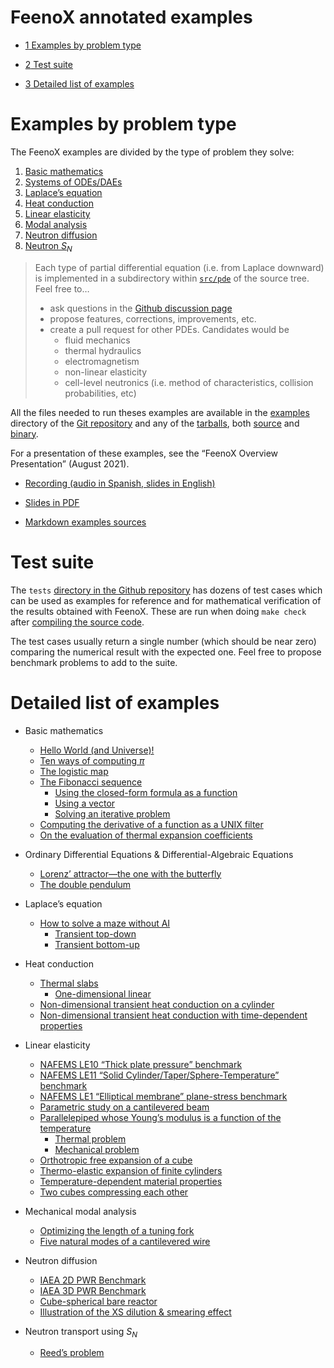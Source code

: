# FeenoX annotated examples

- [<span class="toc-section-number">1</span> Examples by problem type][]
- [<span class="toc-section-number">2</span> Test suite][]
- [<span class="toc-section-number">3</span> Detailed list of
  examples][]

  [<span class="toc-section-number">1</span> Examples by problem type]: #examples-by-problem-type
  [<span class="toc-section-number">2</span> Test suite]: #test-suite
  [<span class="toc-section-number">3</span> Detailed list of examples]:
    #detailed-list-of-examples

# Examples by problem type

The FeenoX examples are divided by the type of problem they solve:

1.  [Basic mathematics][]
2.  [Systems of ODEs/DAEs][]
3.  [Laplace’s equation][]
4.  [Heat conduction][]
5.  [Linear elasticity][]
6.  [Modal analysis][]
7.  [Neutron diffusion][]
8.  [Neutron $S_N$][]

> Each type of partial differential equation (i.e. from Laplace
> downward) is implemented in a subdirectory within [`src/pde`][] of the
> source tree. Feel free to…
>
> - ask questions in the [Github discussion page][]
> - propose features, corrections, improvements, etc.
> - create a pull request for other PDEs. Candidates would be
>   - fluid mechanics
>   - thermal hydraulics
>   - electromagnetism
>   - non-linear elasticity
>   - cell-level neutronics (i.e. method of characteristics, collision
>     probabilities, etc)

All the files needed to run theses examples are available in the
[examples][] directory of the [Git repository][] and any of the
[tarballs][], both [source][] and [binary][].

For a presentation of these examples, see the “FeenoX Overview
Presentation” (August 2021).

- [Recording (audio in Spanish, slides in English)][]
- [Slides in PDF][]
- [Markdown examples sources][]

  [Basic mathematics]: basic.md
  [Systems of ODEs/DAEs]: daes.md
  [Laplace’s equation]: laplace.md
  [Heat conduction]: thermal.md
  [Linear elasticity]: mechanical.md
  [Modal analysis]: modal.md
  [Neutron diffusion]: neutron_diffusion.md
  [Neutron $S_N$]: neutron_sn.md
  [`src/pde`]: https://github.com/seamplex/feenox/tree/main/src/pdes
  [Github discussion page]: https://github.com/seamplex/feenox/discussions
  [examples]: https://github.com/seamplex/feenox/tree/main/examples
  [Git repository]: https://github.com/seamplex/feenox
  [tarballs]: https://www.seamplex.com/feenox/download.html
  [source]: https://www.seamplex.com/feenox/dist/src
  [binary]: https://www.seamplex.com/feenox/dist/linux
  [Recording (audio in Spanish, slides in English)]: https://youtu.be/-RJ5qn7E9uE
  [Slides in PDF]: https://www.seamplex.com/feenox/doc/2021-feenox.pdf
  [Markdown examples sources]: https://github.com/gtheler/2021-presentation

# Test suite

The `tests` [directory in the Github repository][] has dozens of test
cases which can be used as examples for reference and for mathematical
verification of the results obtained with FeenoX. These are run when
doing `make check` after [compiling the source code][].

The test cases usually return a single number (which should be near
zero) comparing the numerical result with the expected one. Feel free to
propose benchmark problems to add to the suite.

  [directory in the Github repository]: https://github.com/seamplex/feenox/tree/main/tests
  [compiling the source code]: ../doc/compile.md

# Detailed list of examples

- Basic mathematics
  - [Hello World (and Universe)!][]
  - [Ten ways of computing *π*][]
  - [The logistic map][]
  - [The Fibonacci sequence][]
    - [Using the closed-form formula as a function][]
    - [Using a vector][]
    - [Solving an iterative problem][]
  - [Computing the derivative of a function as a UNIX filter][]
  - [On the evaluation of thermal expansion coefficients][]
- Ordinary Differential Equations & Differential-Algebraic Equations
  - [Lorenz’ attractor—the one with the butterfly][]
  - [The double pendulum][]
- Laplace’s equation
  - [How to solve a maze without AI][]
    - [Transient top-down][]
    - [Transient bottom-up][]
- Heat conduction
  - [Thermal slabs][]
    - [One-dimensional linear][]
  - [Non-dimensional transient heat conduction on a cylinder][]
  - [Non-dimensional transient heat conduction with time-dependent
    properties][]
- Linear elasticity
  - [NAFEMS LE10 “Thick plate pressure” benchmark][]
  - [NAFEMS LE11 “Solid Cylinder/Taper/Sphere-Temperature” benchmark][]
  - [NAFEMS LE1 “Elliptical membrane” plane-stress benchmark][]
  - [Parametric study on a cantilevered beam][]
  - [Parallelepiped whose Young’s modulus is a function of the
    temperature][]
    - [Thermal problem][]
    - [Mechanical problem][]
  - [Orthotropic free expansion of a cube][]
  - [Thermo-elastic expansion of finite cylinders][]
  - [Temperature-dependent material properties][]
  - [Two cubes compressing each other][]
- Mechanical modal analysis
  - [Optimizing the length of a tuning fork][]
  - [Five natural modes of a cantilevered wire][]
- Neutron diffusion
  - [IAEA 2D PWR Benchmark][]
  - [IAEA 3D PWR Benchmark][]
  - [Cube-spherical bare reactor][]
  - [Illustration of the XS dilution & smearing effect][]
- Neutron transport using $S_N$
  - [Reed’s problem][]

  [Hello World (and Universe)!]: basic.md#hello-world-and-universe
  [Ten ways of computing *π*]: basic.md#ten-ways-of-computing-pi
  [The logistic map]: basic.md#the-logistic-map
  [The Fibonacci sequence]: basic.md#the-fibonacci-sequence
  [Using the closed-form formula as a function]: basic.md#using-the-closed-form-formula-as-a-function
  [Using a vector]: basic.md#using-a-vector
  [Solving an iterative problem]: basic.md#solving-an-iterative-problem
  [Computing the derivative of a function as a UNIX filter]: basic.md#computing-the-derivative-of-a-function-as-a-unix-filter
  [On the evaluation of thermal expansion coefficients]: basic.md#on-the-evaluation-of-thermal-expansion-coefficients
  [Lorenz’ attractor—the one with the butterfly]: daes.md#lorenz-attractorthe-one-with-the-butterfly
  [The double pendulum]: daes.md#the-double-pendulum
  [How to solve a maze without AI]: laplace.md#how-to-solve-a-maze-without-ai
  [Transient top-down]: laplace.md#transient-top-down
  [Transient bottom-up]: laplace.md#transient-bottom-up
  [Thermal slabs]: thermal.md#thermal-slabs
  [One-dimensional linear]: thermal.md#one-dimensional-linear
  [Non-dimensional transient heat conduction on a cylinder]: thermal.md#non-dimensional-transient-heat-conduction-on-a-cylinder
  [Non-dimensional transient heat conduction with time-dependent properties]:
    thermal.md#non-dimensional-transient-heat-conduction-with-time-dependent-properties
  [NAFEMS LE10 “Thick plate pressure” benchmark]: mechanical.md#nafems-le10-thick-plate-pressure-benchmark
  [NAFEMS LE11 “Solid Cylinder/Taper/Sphere-Temperature” benchmark]: mechanical.md#nafems-le11-solid-cylindertapersphere-temperature-benchmark
  [NAFEMS LE1 “Elliptical membrane” plane-stress benchmark]: mechanical.md#nafems-le1-elliptical-membrane-plane-stress-benchmark
  [Parametric study on a cantilevered beam]: mechanical.md#parametric-study-on-a-cantilevered-beam
  [Parallelepiped whose Young’s modulus is a function of the temperature]:
    mechanical.md#parallelepiped-whose-youngs-modulus-is-a-function-of-the-temperature
  [Thermal problem]: mechanical.md#thermal-problem
  [Mechanical problem]: mechanical.md#mechanical-problem
  [Orthotropic free expansion of a cube]: mechanical.md#orthotropic-free-expansion-of-a-cube
  [Thermo-elastic expansion of finite cylinders]: mechanical.md#thermo-elastic-expansion-of-finite-cylinders
  [Temperature-dependent material properties]: mechanical.md#temperature-dependent-material-properties
  [Two cubes compressing each other]: mechanical.md#two-cubes-compressing-each-other
  [Optimizing the length of a tuning fork]: modal.md#optimizing-the-length-of-a-tuning-fork
  [Five natural modes of a cantilevered wire]: modal.md#five-natural-modes-of-a-cantilevered-wire
  [IAEA 2D PWR Benchmark]: neutron_diffusion.md#iaea-2d-pwr-benchmark
  [IAEA 3D PWR Benchmark]: neutron_diffusion.md#iaea-3d-pwr-benchmark
  [Cube-spherical bare reactor]: neutron_diffusion.md#cube-spherical-bare-reactor
  [Illustration of the XS dilution & smearing effect]: neutron_diffusion.md#illustration-of-the-xs-dilution-smearing-effect
  [Reed’s problem]: neutron_sn.md#reeds-problem
